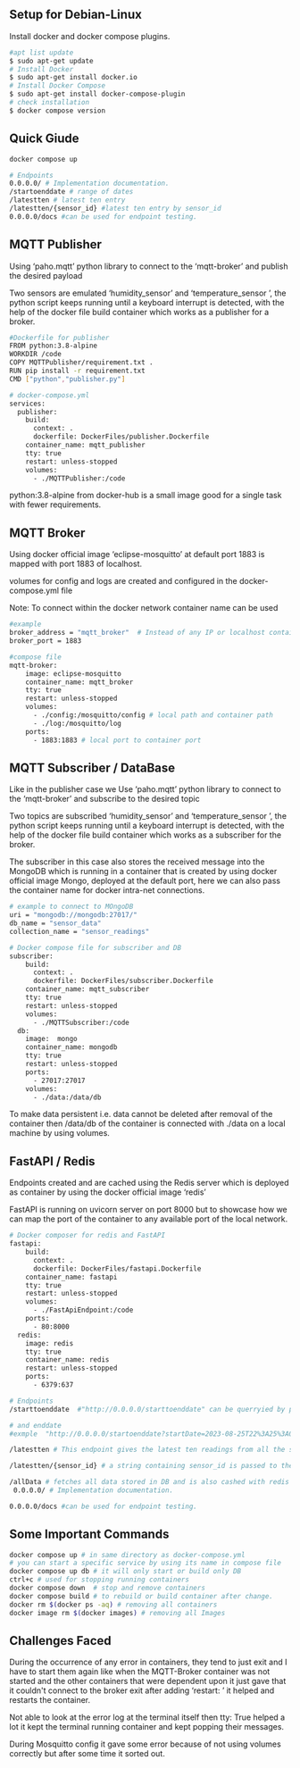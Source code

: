 ## Setup for Debian-Linux

Install docker and docker compose plugins.

```bash
#apt list update
$ sudo apt-get update
# Install Docker 
$ sudo apt-get install docker.io
# Install Docker Compose
$ sudo apt-get install docker-compose-plugin
# check installation
$ docker compose version

```

## Quick Giude

```bash
docker compose up

# Endpoints
0.0.0.0/ # Implementation documentation.
/startoenddate # range of dates
/latestten # latest ten entry
/latestten/{sensor_id} #latest ten entry by sensor_id
0.0.0.0/docs #can be used for endpoint testing.
```

## MQTT Publisher

Using ‘paho.mqtt’ python library to connect to the ‘mqtt-broker’ and publish the desired payload

Two sensors are emulated ‘humidity_sensor’ and ‘temperature_sensor ’, the python script keeps running until a keyboard interrupt is detected, with the help of the docker file build container which works as a publisher for a broker.

```bash
#Dockerfile for publisher
FROM python:3.8-alpine
WORKDIR /code
COPY MQTTPublisher/requirement.txt .
RUN pip install -r requirement.txt
CMD ["python","publisher.py"]
```

```bash
# docker-compose.yml
services:
  publisher:
    build:
      context: .
      dockerfile: DockerFiles/publisher.Dockerfile
    container_name: mqtt_publisher
    tty: true
    restart: unless-stopped
    volumes:
      - ./MQTTPublisher:/code
```

python:3.8-alpine from docker-hub is a small image good for a single task with fewer requirements.

## MQTT Broker

Using docker official image ‘eclipse-mosquitto’ at default port 1883 is mapped with port 1883 of localhost.

volumes for config and logs are created and configured in the docker-compose.yml file

Note: To connect within the docker network container name can be used 

```bash
#example 
broker_address = "mqtt_broker"  # Instead of any IP or localhost containr name is used.
broker_port = 1883
```

```bash
#compose file
mqtt-broker:
    image: eclipse-mosquitto
    container_name: mqtt_broker
    tty: true
    restart: unless-stopped
    volumes:
      - ./config:/mosquitto/config # local path and container path 
      - ./log:/mosquitto/log
    ports:
      - 1883:1883 # local port to container port
```

## MQTT Subscriber / DataBase

Like in the publisher case we Use ‘paho.mqtt’ python library to connect to the ‘mqtt-broker’ and subscribe to the desired topic

Two topics are subscribed ‘humidity_sensor’ and ‘temperature_sensor ’, the python script keeps running until a keyboard interrupt is detected, with the help of the docker file build container which works as a subscriber for the broker.

The subscriber in this case also stores the received message into the MongoDB which is running in a container that is created by using docker official image Mongo, deployed at the default port, here we can also pass the container name for docker intra-net connections.

```bash
# example to connect to MOngoDB
uri = "mongodb://mongodb:27017/"
db_name = "sensor_data"
collection_name = "sensor_readings"
```

```bash
# Docker compose file for subscriber and DB
subscriber:
    build:
      context: .
      dockerfile: DockerFiles/subscriber.Dockerfile
    container_name: mqtt_subscriber
    tty: true
    restart: unless-stopped
    volumes:
      - ./MQTTSubscriber:/code
  db:
    image:  mongo
    container_name: mongodb
    tty: true
    restart: unless-stopped 
    ports:
      - 27017:27017
    volumes:
      - ./data:/data/db
```

To make data persistent i.e. data cannot be deleted after removal of the container then /data/db of the container is connected with ./data on a local machine by using volumes. 

## FastAPI / Redis

Endpoints created and are cached using the Redis server which is deployed as container by using the docker official image  ‘redis’

FastAPI is running on uvicorn server on port 8000 but to showcase how we can map the port of the container to any available port of the local network.

 

```bash
# Docker composer for redis and FastAPI
fastapi:
    build:
      context: .
      dockerfile: DockerFiles/fastapi.Dockerfile
    container_name: fastapi
    tty: true
    restart: unless-stopped
    volumes:
      - ./FastApiEndpoint:/code
    ports:
      - 80:8000
  redis:
    image: redis
    tty: true
    container_name: redis
    restart: unless-stopped
    ports:
      - 6379:637
```

```bash
# Endpoints
/starttoenddate  #"http://0.0.0.0/starttoenddate" can be querryied by putting startdate

# and enddate 
#exmple  "http://0.0.0.0/startoenddate?startDate=2023-08-25T22%3A25%3A02.819517&endDate=2023-08-25T23%3A53%3A33.850691"

/latestten # This endpoint gives the latest ten readings from all the sensors, this endpoint is cached with Redis server, and the key expiry time is set to 10 sec.

/latestten/{sensor_id} # a string containing sensor_id is passed to the latest ten entries of a specific sensor, this endpoint is also cached with Redis.

/allData # fetches all data stored in DB and is also cashed with redis with an expiry of 30 sec.
 0.0.0.0/ # Implementation documentation.

0.0.0.0/docs #can be used for endpoint testing.
```

## Some Important Commands

```bash
docker compose up # in same directory as docker-compose.yml
# you can start a specific service by using its name in compose file
docker compose up db # it will only start or build only DB
ctrl+c # used for stopping running containers 
docker compose down  # stop and remove containers
docker compose build # to rebuild or build container after change.
docker rm $(docker ps -aq) # removing all containers
docker image rm $(docker images) # removing all Images

```

## Challenges Faced

During the occurrence of any error in containers, they tend to just exit and I have to start them again like when the MQTT-Broker container was not started and the other containers that were dependent upon it just gave that it couldn't connect to the broker exit after adding ‘restart: ’ it helped and restarts the container.

Not able to look at the error log at the terminal itself then tty: True helped a lot it kept the terminal running container and kept popping their messages.

During Mosquitto config it gave some error because of not using volumes correctly but after some time it sorted out.
